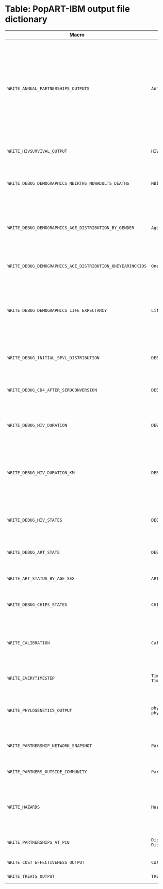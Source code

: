 # Table: PopART-IBM output file dictionary
| Macro | Filename | Description | Default | Dependencies | 
|  ---- | ---- | ---- | ---- | ---- |
| `WRITE_ANNUAL_PARTNERSHIPS_OUTPUTS` | `Annual_partnerships_outputs*` | Annual summaries of partnership data from the start until end of the simulation (cross sectional measures are at 31st Dec of the year in question, incident measures are over the year in question).  Model outputs stratified by risk gp and whether partnership is cross-community: mean number of current partners; mean number of current serodiscordant partners; mean number of new partners (this year); mean number of lifetime partners. Model outputs stratified by sex, age gp and whether partnership is cross-community: mean number of current partners; mean number of new partners (this year); mean number of lifetime partners. | 0 | - |
| `WRITE_HIVSURVIVAL_OUTPUT` | `HIVsurvival_individualdata*` | At the end of the simulation, outputs information on all HIV-positive individuals ever in the simulation (DoB, DoD, sex, date first on ART etc) | 0 | - |
| `WRITE_DEBUG_DEMOGRAPHICS_NBIRTHS_NEWADULTS_DEATHS` | `NBirthsNNewAdultsNdeaths*` | Outputs the number of births, new adults and deaths each year. For comparison with output of files produced by print_one_year_age_groups_including_kids() which allow us to see number of each of these in a year. Used for model validation.   | 0 | - |
| `WRITE_DEBUG_DEMOGRAPHICS_AGE_DISTRIBUTION_BY_GENDER` | `Age_distribution_check*` | Annually outputs the age distribution of the adult population by sex and UNPD 5 year age groups (10-14,15-19,20-24,…80+), and the age distribution of new deaths by sex and UNPD 5 year age groups. Also outputs annually the cumulative total number of deaths.  Used for model validation.  | 0 | - |
| `WRITE_DEBUG_DEMOGRAPHICS_AGE_DISTRIBUTION_ONEYEARINCKIDS` | `OneYearAgeGp.csv` | Annually outputs the age distribution of the population in one year age groups: kids (aged 0-13), males aged 14+ and females aged 14+. Used for model validation.  | 0 | - |
| `WRITE_DEBUG_DEMOGRAPHICS_LIFE_EXPECTANCY` | `LifeExpectancy_[COUNTRY].csv` | Outputs for each run the average life years lived of people born in 5 year cohorts (e.g. 1900-1904, 1905-1909,…). Used for model validation by comparison to UNPD or other demographic estimates. | 0 | Requires that the parameter end_time_simul is set to 2100 or later (thereby providing enough time for people to die). |
| `WRITE_DEBUG_INITIAL_SPVL_DISTRIBUTION` | `DEBUG_HIV_initialSPVLdistribution*` | Outputs the environmental (`SPVL_num_E`) and inherited (`SPVL_num_G`) components of the SPVL of each seeded HIV infection and their corresponding SPVL category. Used to validate SPVL of seeded infections. | 0 | - |
| `WRITE_DEBUG_CD4_AFTER_SEROCONVERSION` | `DEBUG_HIV_CD4_after_seroconversion*` | Outputs the ID, CD4 category and SPVL category of each infected individual during the simulation. Used to validate that CD4 distribution by SPVL category generated by model is as expected. | 0 | - |
| `WRITE_DEBUG_HIV_DURATION` | `DEBUG_HIVduration*` | For each HIV+ ART-naïve individual who dies from AIDS-related illness, stores the date of death, date of infection, SPVL and CD4 categories, and what their ART status was at death. Used for model validation of HIV duration. | 0 | - |
| `WRITE_DEBUG_HIV_DURATION_KM` | `DEBUG_HIVduration_KM*` | Same as `WRITE_DEBUG_HIV_DURATION`, but writes output whenever an ART-naive HIV+ individual dies of AIDS-related illness, non-HIV causes, or starts ART for the first time. Output is also recorded at the end of the simulation for those HIV+ individuals who have not yet done any of those. The reason for recodring is also stored. Used for model validation of HIV duration. | 0 | - |
| `WRITE_DEBUG_HIV_STATES` | `DEBUG_HIVstates_population*` | Each year from start of HIV epidemic, (until `DEBUG_MAX_HIV_STATE_OUTPUT_TIME`, after which output is every 10 years to reduce file size), outputs key cascade variables for each HIV+ individual. Used to validate the ART cascade. | 0 | - |
| `WRITE_DEBUG_ART_STATE` | `DEBUG_ART_population_*` | Each year, outputs the current and cumulative (i.e. ever) number of people in each stage of the ART cascade. Used to validate the ART cascade | 0 | - |
| `WRITE_ART_STATUS_BY_AGE_SEX` | `ART_status_by_age_sex*` | Write totals of individuals in each `HIV_status` and `ART_status`, stratified by sex and year of age for each time step after HIV is introduced in the simulation. | 0 | - |
| `WRITE_DEBUG_CHIPS_STATES` | `CHIPS_outputs_annual*` | Outputs the number of people who were visited by CHiPs (by sex and one year age group) for each stage of the ART cascade in a given calendar year | 0 | - |
| `WRITE_CALIBRATION` | `Calibration_output_*` | Succinct file for saving only the data essential for calibration (to reduce computation time).  Typically this is age and sex-stratified prevalence and HIV care cascade data at select time points when there is data to calibrate to (e.g. CHiPS, PC or DHS data).  File contains one row per simulation.   | 1 | - |
| `WRITE_EVERYTIMESTEP` | `Timestep_outputs* and Timestep_outputs_Pconly*` | Outputs per-timestep (1/48th of a year by default) summaries from time of HIV seeding until end of the simulation.   | 1 | - |
| `WRITE_PHYLOGENETICS_OUTPUT` | `phylogenetic_transmission* and phylogenetic_individualdata*` | Output complete transmission tree for a single patch.  Transmission events are summarised in `*transmission*` file and individuals in the simulation are summarised in the `*individual*` file.   | 0 | Requires the specification of macro PHYLO_PATCH to determine which patch is output.   |
| `WRITE_PARTNERSHIP_NETWORK_SNAPSHOT` | `Partnership_network_*` | Output the sexual network at fixed times to allow network plots.  The years at which partnerships are output are hard-coded within main.c.   | 0 | - |
| `WRITE_PARTNERS_OUTSIDE_COMMUNITY` | `Partner_outside_inside_patch0.csv` | Annually outputs the number and proportion of partnerships where the partner lives outside the patch by sex and risk group | 0 | - |
| `WRITE_HAZARDS` | `Hazards_*` | Outputs between 2014 and 2015 the hazard, and transmission-related information from the seropositive partner, from every serodiscordant partnership in patch 0. Used to validate that hazard is calculated correctly for given serodiscordant partnership. | 0 | - |
| `WRITE_PARTNERSHIPS_AT_PC0` | `Distr_n_lifetime_partners* and Distr_n_partners_lastyear*` | At the start of PC0, output the distribution of the number of lifetime/last year partners respectively of all individuals currently alive, by sex, age group and risk group | 0 | - |
| `WRITE_COST_EFFECTIVENESS_OUTPUT` | `Cost_effectiveness_*` | Output files used in the cost-effectiveness analysis | 0 | - |
| `WRITE_TREATS_OUTPUT` | `TREATS_*` | Output files used for the modelling team on the TREATS trial | 0 | - |